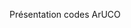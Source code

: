 [order]:       # (2)
[title]:       # (Présentation ArUCO)
[description]: # (Documentation sur les codes ArUCO)

Présentation codes ArUCO